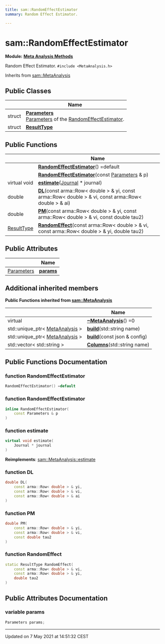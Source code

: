 ```yaml
---
title: sam::RandomEffectEstimator
summary: Random Effect Estimator. 

---
```


# sam::RandomEffectEstimator

**Module:** **[Meta Analysis Methods](/doxygen/Modules/group___meta_analysis/)**



Random Effect Estimator. 
`#include <MetaAnalysis.h>`

Inherits from [sam::MetaAnalysis](/doxygen/Classes/classsam_1_1_meta_analysis/)

## Public Classes

|                | Name           |
| -------------- | -------------- |
| struct | **[Parameters](/doxygen/Classes/structsam_1_1_random_effect_estimator_1_1_parameters/)** <br>[Parameters]() of the [RandomEffectEstimator](/doxygen/Classes/classsam_1_1_random_effect_estimator/).  |
| struct | **[ResultType](/doxygen/Classes/structsam_1_1_random_effect_estimator_1_1_result_type/)**  |

## Public Functions

|                | Name           |
| -------------- | -------------- |
| | **[RandomEffectEstimator](/doxygen/Classes/classsam_1_1_random_effect_estimator/#function-randomeffectestimator)**() =default |
| | **[RandomEffectEstimator](/doxygen/Classes/classsam_1_1_random_effect_estimator/#function-randomeffectestimator)**(const [Parameters](/doxygen/Classes/structsam_1_1_random_effect_estimator_1_1_parameters/) & p) |
| virtual void | **[estimate](/doxygen/Classes/classsam_1_1_random_effect_estimator/#function-estimate)**([Journal](/doxygen/Classes/classsam_1_1_journal/) * journal) |
| double | **[DL](/doxygen/Classes/classsam_1_1_random_effect_estimator/#function-dl)**(const arma::Row< double > & yi, const arma::Row< double > & vi, const arma::Row< double > & ai) |
| double | **[PM](/doxygen/Classes/classsam_1_1_random_effect_estimator/#function-pm)**(const arma::Row< double > & yi, const arma::Row< double > & vi, const double tau2) |
| [ResultType](/doxygen/Classes/structsam_1_1_random_effect_estimator_1_1_result_type/) | **[RandomEffect](/doxygen/Classes/classsam_1_1_random_effect_estimator/#function-randomeffect)**(const arma::Row< double > & vi, const arma::Row< double > & yi, double tau2) |

## Public Attributes

|                | Name           |
| -------------- | -------------- |
| [Parameters](/doxygen/Classes/structsam_1_1_random_effect_estimator_1_1_parameters/) | **[params](/doxygen/Classes/classsam_1_1_random_effect_estimator/#variable-params)**  |

## Additional inherited members

**Public Functions inherited from [sam::MetaAnalysis](/doxygen/Classes/classsam_1_1_meta_analysis/)**

|                | Name           |
| -------------- | -------------- |
| virtual | **[~MetaAnalysis](/doxygen/Classes/classsam_1_1_meta_analysis/#function-~metaanalysis)**() =0 |
| std::unique_ptr< [MetaAnalysis](/doxygen/Classes/classsam_1_1_meta_analysis/) > | **[build](/doxygen/Classes/classsam_1_1_meta_analysis/#function-build)**(std::string name) |
| std::unique_ptr< [MetaAnalysis](/doxygen/Classes/classsam_1_1_meta_analysis/) > | **[build](/doxygen/Classes/classsam_1_1_meta_analysis/#function-build)**(const json & config) |
| std::vector< std::string > | **[Columns](/doxygen/Classes/classsam_1_1_meta_analysis/#function-columns)**(std::string name) |


## Public Functions Documentation

### function RandomEffectEstimator

```cpp
RandomEffectEstimator() =default
```


### function RandomEffectEstimator

```cpp
inline RandomEffectEstimator(
    const Parameters & p
)
```


### function estimate

```cpp
virtual void estimate(
    Journal * journal
)
```


**Reimplements**: [sam::MetaAnalysis::estimate](/doxygen/Classes/classsam_1_1_meta_analysis/#function-estimate)


### function DL

```cpp
double DL(
    const arma::Row< double > & yi,
    const arma::Row< double > & vi,
    const arma::Row< double > & ai
)
```


### function PM

```cpp
double PM(
    const arma::Row< double > & yi,
    const arma::Row< double > & vi,
    const double tau2
)
```


### function RandomEffect

```cpp
static ResultType RandomEffect(
    const arma::Row< double > & vi,
    const arma::Row< double > & yi,
    double tau2
)
```


## Public Attributes Documentation

### variable params

```cpp
Parameters params;
```


-------------------------------

Updated on  7 May 2021 at 14:51:32 CEST